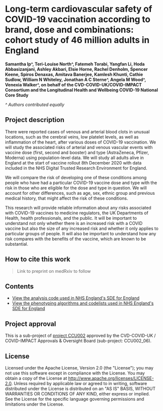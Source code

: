 # Long-term cardiovascular safety of COVID-19 vaccination according to brand, dose and combinations: cohort study of 46 million adults in England

**Samantha Ip^, Teri-Louise North^, Fatemeh Torabi, Yangfan Li, Hoda Abbasizanjani, Ashley Akbari, Elsie Horne, Rachel Denholm, Spencer Keene, Spiros Denaxas, Amitava Banerjee, Kamlesh Khunti, Cathie Sudlow, William N Whiteley, Jonathan A C Sterne^, Angela M Wood^, Venexia Walker^, on behalf of the CVD-COVID-UK/COVID-IMPACT Consortium and the Longitudinal Health and Wellbeing COVID-19 National Core Study**

*^ Authors contributed equally*

## Project description

There were reported cases of venous and arterial blood clots in unusual locations, such as the cerebral veins, low platelet levels, as well as inflammation of the heart, after various doses of COVID-19 vaccination. We will study the associated risks of arterial and venous vascular events with vaccine dose (first, second and booster) and type (AstraZeneca, Pfizer, Moderna) using population-level data. We will study all adults alive in England at the start of vaccine rollout 8th December 2020 with data included in the NHS Digital Trusted Research Environment for England.

We will compare the risk of developing one of these conditions among people who have had a particular COVID-19 vaccine dose and type with the risk in those who are eligible for the dose and type in question. We will account for other differences, such as age, sex, ethnic group and previous medical history, that might affect the risk of these conditions. 

This research will provide reliable information about any risks associated with COVID-19 vaccines to medicine regulators, the UK Departments of Health, health professionals, and the public. It will be important to understand not only whether there is an increased risk with a COVID vaccine but also the size of any increased risk and whether it only applies to particular groups of people. It will also be important to understand how any risk compares with the benefits of the vaccine, which are known to be substantial. 

## How to cite this work
> Link to preprint on medRxiv to follow

## Contents

* [View the analysis code used in NHS England's SDE for England](https://github.com/BHFDSC/CCU002_06/tree/main/code)
* [View the phenotyping algorithms and codelists used in NHS England's SDE for England](https://github.com/BHFDSC/CCU002_06/tree/main/phenotypes)

## Project approval

This is a sub-project of [project CCU002](https://github.com/BHFDSC/CCU002) approved by the CVD-COVID-UK / COVID-IMPACT Approvals & Oversight Board (sub-project: CCU002_06).

## License

Licensed under the Apache License, Version 2.0 (the "License"); you may not use this software except in compliance with the License. You may obtain a copy of the License at http://www.apache.org/licenses/LICENSE-2.0. Unless required by applicable law or agreed to in writing, software distributed under the License is distributed on an "AS IS" BASIS, WITHOUT WARRANTIES OR CONDITIONS OF ANY KIND, either express or implied. See the License for the specific language governing permissions and limitations under the License.
